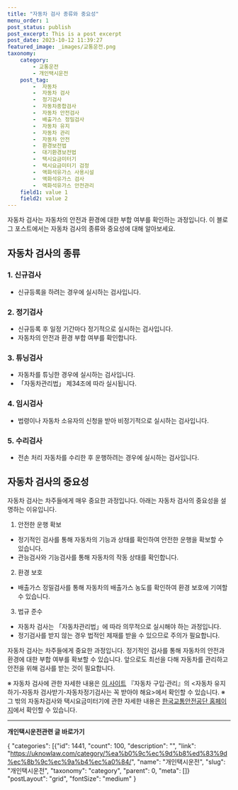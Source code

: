 ```yaml
---
title: "자동차 검사 종류와 중요성"
menu_order: 1
post_status: publish
post_excerpt: This is a post excerpt
post_date: 2023-10-12 11:39:27
featured_image: _images/교통운전.png
taxonomy:
    category:
        - 교통운전
        - 개인택시운전
    post_tag:
        -  자동차
        -  자동차 검사
        -  정기검사
        -  자동차종합검사
        -  자동차 안전검사
        -  배출가스 정밀검사
        -  자동차 유지
        -  자동차 관리
        -  자동차 안전
        -  환경보전법
        -  대기환경보전법
        -  택시요금미터기
        -  택시요금미터기 검정
        -  액화석유가스 사용시설
        -  액화석유가스 검사
        -  액화석유가스 안전관리
    field1: value 1
    field2: value 2
---
```



 자동차 검사는 자동차의 안전과 환경에 대한 부합 여부를 확인하는 과정입니다. 이 블로그 포스트에서는 자동차 검사의 종류와 중요성에 대해 알아보세요.

## 자동차 검사의 종류

### 1. 신규검사
- 신규등록을 하려는 경우에 실시하는 검사입니다.

### 2. 정기검사
- 신규등록 후 일정 기간마다 정기적으로 실시하는 검사입니다.
- 자동차의 안전과 환경 부합 여부를 확인합니다.

### 3. 튜닝검사
- 자동차를 튜닝한 경우에 실시하는 검사입니다.
- 「자동차관리법」 제34조에 따라 실시됩니다.

### 4. 임시검사
- 법령이나 자동차 소유자의 신청을 받아 비정기적으로 실시하는 검사입니다.

### 5. 수리검사
- 전손 처리 자동차를 수리한 후 운행하려는 경우에 실시하는 검사입니다.

## 자동차 검사의 중요성

자동차 검사는 차주들에게 매우 중요한 과정입니다. 아래는 자동차 검사의 중요성을 설명하는 이유입니다.

1. 안전한 운행 확보
- 정기적인 검사를 통해 자동차의 기능과 상태를 확인하여 안전한 운행을 확보할 수 있습니다.
- 관능검사와 기능검사를 통해 자동차의 작동 상태를 확인합니다.

2. 환경 보호
- 배출가스 정밀검사를 통해 자동차의 배출가스 농도를 확인하여 환경 보호에 기여할 수 있습니다.

3. 법규 준수
- 자동차 검사는 「자동차관리법」에 따라 의무적으로 실시해야 하는 과정입니다.
- 정기검사를 받지 않는 경우 법적인 제재를 받을 수 있으므로 주의가 필요합니다.

자동차 검사는 차주들에게 중요한 과정입니다. 정기적인 검사를 통해 자동차의 안전과 환경에 대한 부합 여부를 확보할 수 있습니다. 앞으로도 최선을 다해 자동차를 관리하고 안전을 위해 검사를 받는 것이 필요합니다.

※ 자동차 검사에 관한 자세한 내용은 [이 사이트](https://egov.kotsa.or.kr/portal/contents.do?menuCode=01010200) 『자동차 구입·관리』의 <자동차 유지하기-자동차 검사받기-자동차정기검사는 꼭 받아야 해요>에서 확인할 수 있습니다.
※ 그 밖의 자동차검사와 택시요금미터기에 관한 자세한 내용은 [한국교통안전공단 홈페이지](https://www.kotsa.or.kr)에서 확인할 수 있습니다.


<!-- wp:separator -->
<hr class="wp-block-separator has-alpha-channel-opacity"/>
<!-- /wp:separator -->
<!-- wp:group {"backgroundColor":"base","layout":{"type":"constrained"}} -->
<div class="wp-block-group has-base-background-color has-background">
<!-- wp:paragraph {"align":"center","fontSize":"large"} -->
<p class="has-text-align-center has-large-font-size"><strong>개인택시운전관련 글 바로가기</strong></p>
<!-- /wp:paragraph -->

<!-- wp:latest-posts -->
{
"categories": [{"id": 1441, "count": 100, "description": "", "link": "https://uknowlaw.com/category/%ea%b0%9c%ec%9d%b8%ed%83%9d%ec%8b%9c%ec%9a%b4%ec%a0%84/", "name": "개인택시운전", "slug": "개인택시운전", "taxonomy": "category", "parent": 0, "meta": []}
"postLayout": "grid",
"fontSize": "medium"
}
<!-- /wp:latest-posts -->

</div>
<!-- /wp:group -->
    